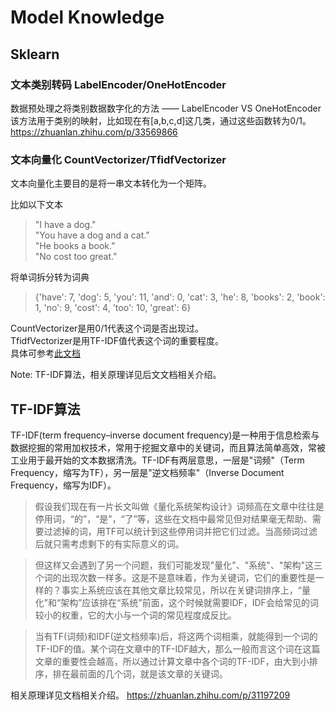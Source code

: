 # Model Knowledge

## Sklearn  
### 文本类别转码 LabelEncoder/OneHotEncoder  
数据预处理之将类别数据数字化的方法 —— LabelEncoder VS OneHotEncoder  
该方法用于类别的映射，比如现在有[a,b,c,d]这几类，通过这些函数转为0/1。  
https://zhuanlan.zhihu.com/p/33569866 

### 文本向量化 CountVectorizer/TfidfVectorizer
文本向量化主要目的是将一串文本转化为一个矩阵。 

比如以下文本
> "I have a dog."   
> "You have a dog and a cat."   
> "He books a book."   
> "No cost too great."

将单词拆分转为词典  
> {'have': 7, 'dog': 5, 'you': 11, 'and': 0, 'cat': 3, 'he': 8, 'books': 2, 'book': 1, 'no': 9, 'cost': 4, 'too': 10, 'great': 6}

CountVectorizer是用0/1代表这个词是否出现过。  
TfidfVectorizer是用TF-IDF值代表这个词的重要程度。   
具体可参考[此文档](https://welts.xyz/2022/03/26/sklearn_text/)

Note: TF-IDF算法，相关原理详见后文文档相关介绍。   


## TF-IDF算法
TF-IDF(term frequency–inverse document frequency)是一种用于信息检索与数据挖掘的常用加权技术，常用于挖掘文章中的关键词，而且算法简单高效，常被工业用于最开始的文本数据清洗。TF-IDF有两层意思，一层是"词频"（Term Frequency，缩写为TF），另一层是"逆文档频率"（Inverse Document Frequency，缩写为IDF）。

> 假设我们现在有一片长文叫做《量化系统架构设计》词频高在文章中往往是停用词，“的”，“是”，“了”等，这些在文档中最常见但对结果毫无帮助、需要过滤掉的词，用TF可以统计到这些停用词并把它们过滤。当高频词过滤后就只需考虑剩下的有实际意义的词。

> 但这样又会遇到了另一个问题，我们可能发现"量化"、"系统"、"架构"这三个词的出现次数一样多。这是不是意味着，作为关键词，它们的重要性是一样的？事实上系统应该在其他文章比较常见，所以在关键词排序上，“量化”和“架构”应该排在“系统”前面，这个时候就需要IDF，IDF会给常见的词较小的权重，它的大小与一个词的常见程度成反比。

> 当有TF(词频)和IDF(逆文档频率)后，将这两个词相乘，就能得到一个词的TF-IDF的值。某个词在文章中的TF-IDF越大，那么一般而言这个词在这篇文章的重要性会越高，所以通过计算文章中各个词的TF-IDF，由大到小排序，排在最前面的几个词，就是该文章的关键词。

相关原理详见文档相关介绍。
https://zhuanlan.zhihu.com/p/31197209
